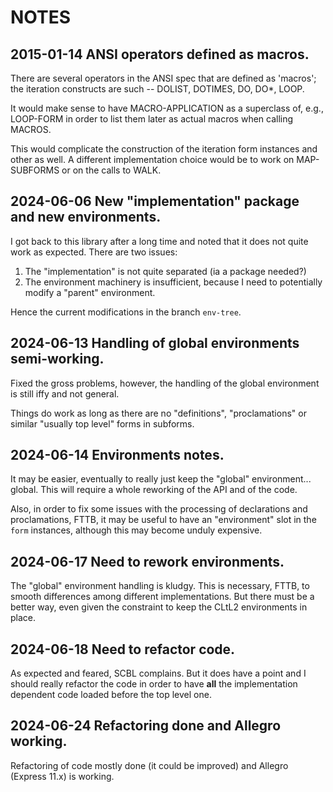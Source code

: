NOTES
=====

2015-01-14 ANSI operators defined as macros.
--------------------------------------------

There are several operators in the ANSI spec that are defined as
'macros'; the iteration constructs are such -- DOLIST, DOTIMES, DO,
DO*, LOOP.

It would make sense to have MACRO-APPLICATION as a superclass of,
e.g., LOOP-FORM in order to list them later as actual macros when
calling MACROS.

This would complicate the construction of the iteration form instances
and other as well.  A different implementation choice would be to work
on MAP-SUBFORMS or on the calls to WALK.


2024-06-06 New "implementation" package and new environments.
-------------------------------------------------------------

I got back to this library after a long time and noted that it does
not quite work as expected.  There are two issues:
1. The "implementation" is not quite separated (ia a package needed?)
2. The environment machinery is insufficient, because I need to
   potentially modify a "parent" environment.

Hence the current modifications in the branch `env-tree`.


2024-06-13 Handling of global environments semi-working.
--------------------------------------------------------

Fixed the gross problems, however, the handling of the global
environment is still iffy and not general.

Things do work as long as there are no "definitions", "proclamations"
or similar "usually top level" forms in subforms.


2024-06-14 Environments notes.
------------------------------

It may be easier, eventually to really just keep the "global"
environment... global.  This will require a whole reworking of the API
and of the code.

Also, in order to fix some issues with the processing of declarations
and proclamations, FTTB, it may be useful to have an "environment"
slot in the `form` instances, although this may become unduly
expensive.


2024-06-17 Need to rework environments.
---------------------------------------

The "global" environment handling is kludgy.  This is necessary, FTTB,
to smooth differences among different implementations.  But there must
be a better way, even given the constraint to keep the CLtL2
environments in place.


2024-06-18 Need to refactor code.
---------------------------------

As expected and feared, SCBL complains.  But it does have a point and
I should really refactor the code in order to have **all** the
implementation dependent code loaded before the top level one.


2024-06-24 Refactoring done and Allegro working.
------------------------------------------------

Refactoring of code mostly done (it could be improved) and Allegro
(Express 11.x) is working.
